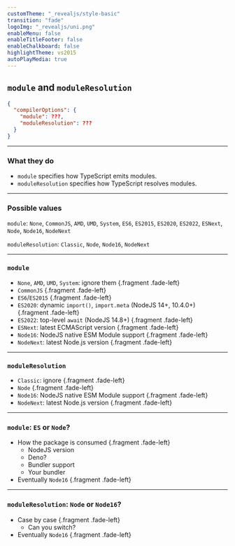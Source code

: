 ```yaml
---
customTheme: "_revealjs/style-basic"
transition: "fade"
logoImg: "_revealjs/uni.png"
enableMenu: false
enableTitleFooter: false
enableChalkboard: false
highlightTheme: vs2015
autoPlayMedia: true
---
```


## `module` and `moduleResolution`

```json
{
  "compilerOptions": {
    "module": ???,
    "moduleResolution": ???
  }
}
```

---

### What they do

- `module` specifies how TypeScript emits modules.
- `moduleResolution` specifies how TypeScript resolves modules.

---

### Possible values

`module`: `None`, `CommonJS`, `AMD`, `UMD`, `System`, `ES6`, `ES2015`, `ES2020`, `ES2022`, `ESNext`, `Node`, `Node16`, `NodeNext`

`moduleResolution`: `Classic`, `Node`, `Node16`, `NodeNext`

---

### `module`

- `None`, `AMD`, `UMD`, `System`: ignore them {.fragment .fade-left}
- `CommonJS` {.fragment .fade-left}
- `ES6`/`ES2015` {.fragment .fade-left}
- `ES2020`: dynamic `import()`, `import.meta` (NodeJS 14+, 10.4.0+) {.fragment .fade-left}
- `ES2022`: top-level `await` (NodeJS 14.8+) {.fragment .fade-left}
- `ESNext`: latest ECMAScript version {.fragment .fade-left}
- `Node16`: NodeJS native ESM Module support {.fragment .fade-left}
- `NodeNext`: latest Node.js version {.fragment .fade-left}

---

### `moduleResolution`

- `Classic`: ignore {.fragment .fade-left}
- `Node` {.fragment .fade-left}
- `Node16`: NodeJS native ESM Module support {.fragment .fade-left}
- `NodeNext`: latest Node.js version {.fragment .fade-left}

---

### `module`: `ES` or `Node`?

- How the package is consumed {.fragment .fade-left}
  - NodeJS version
  - Deno?
  - Bundler support
  - Your bundler
- Eventually `Node16` {.fragment .fade-left}

---

### `moduleResolution`: `Node` or `Node16`?

- Case by case {.fragment .fade-left}
  - Can you switch?
- Eventually `Node16` {.fragment .fade-left}
